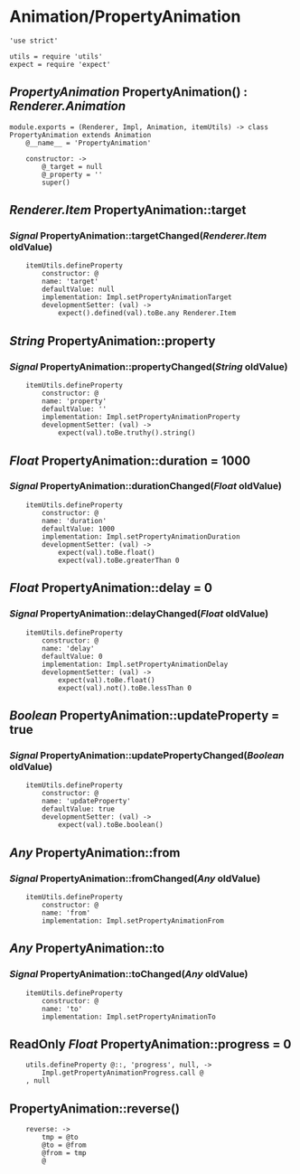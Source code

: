 Animation/PropertyAnimation
===========================

	'use strict'

	utils = require 'utils'
	expect = require 'expect'

*PropertyAnimation* PropertyAnimation() : *Renderer.Animation*
--------------------------------------------------------------

	module.exports = (Renderer, Impl, Animation, itemUtils) -> class PropertyAnimation extends Animation
		@__name__ = 'PropertyAnimation'

		constructor: ->
			@_target = null
			@_property = ''
			super()

*Renderer.Item* PropertyAnimation::target
-----------------------------------------

### *Signal* PropertyAnimation::targetChanged(*Renderer.Item* oldValue)

		itemUtils.defineProperty
			constructor: @
			name: 'target'
			defaultValue: null
			implementation: Impl.setPropertyAnimationTarget
			developmentSetter: (val) ->
				expect().defined(val).toBe.any Renderer.Item

*String* PropertyAnimation::property
------------------------------------

### *Signal* PropertyAnimation::propertyChanged(*String* oldValue)

		itemUtils.defineProperty
			constructor: @
			name: 'property'
			defaultValue: ''
			implementation: Impl.setPropertyAnimationProperty
			developmentSetter: (val) ->
				expect(val).toBe.truthy().string()

*Float* PropertyAnimation::duration = 1000
------------------------------------------

### *Signal* PropertyAnimation::durationChanged(*Float* oldValue)

		itemUtils.defineProperty
			constructor: @
			name: 'duration'
			defaultValue: 1000
			implementation: Impl.setPropertyAnimationDuration
			developmentSetter: (val) ->
				expect(val).toBe.float()
				expect(val).toBe.greaterThan 0

*Float* PropertyAnimation::delay = 0
------------------------------------

### *Signal* PropertyAnimation::delayChanged(*Float* oldValue)

		itemUtils.defineProperty
			constructor: @
			name: 'delay'
			defaultValue: 0
			implementation: Impl.setPropertyAnimationDelay
			developmentSetter: (val) ->
				expect(val).toBe.float()
				expect(val).not().toBe.lessThan 0

*Boolean* PropertyAnimation::updateProperty = true
---------------------------------------------------

### *Signal* PropertyAnimation::updatePropertyChanged(*Boolean* oldValue)

		itemUtils.defineProperty
			constructor: @
			name: 'updateProperty'
			defaultValue: true
			developmentSetter: (val) ->
				expect(val).toBe.boolean()

*Any* PropertyAnimation::from
-----------------------------

### *Signal* PropertyAnimation::fromChanged(*Any* oldValue)

		itemUtils.defineProperty
			constructor: @
			name: 'from'
			implementation: Impl.setPropertyAnimationFrom

*Any* PropertyAnimation::to
---------------------------

### *Signal* PropertyAnimation::toChanged(*Any* oldValue)

		itemUtils.defineProperty
			constructor: @
			name: 'to'
			implementation: Impl.setPropertyAnimationTo

ReadOnly *Float* PropertyAnimation::progress = 0
------------------------------------------------

		utils.defineProperty @::, 'progress', null, ->
			Impl.getPropertyAnimationProgress.call @
		, null

PropertyAnimation::reverse()
----------------------------

		reverse: ->
			tmp = @to
			@to = @from
			@from = tmp
			@
